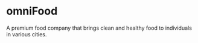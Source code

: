 # omniFood
A premium food company that brings clean and healthy food to individuals in various cities.
